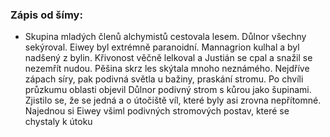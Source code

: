 ### Zápis od šímy:

- Skupina mladých členů alchymistů cestovala lesem. Důlnor všechny sekýroval. Eiwey byl extrémně paranoidní. Mannagrion kulhal a byl nadšený z bylin. Křivonost věčně lelkoval a Justián se cpal a snažil se nezemřít nudou. Pěšina skrz les skýtala mnoho neznámého. Nejdříve zápach síry, pak podivná světla u bažiny, praskání stromu. Po chvíli průzkumu oblasti objevil Důlnor podivný strom s kůrou jako šupinami. Zjistilo se, že se jedná a o útočiště víl, které byly asi zrovna nepřítomné. Najednou si Eiwey všiml podivných stromových postav, které se chystaly k útoku